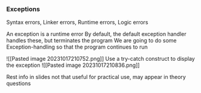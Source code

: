 ### Exceptions
Syntax errors, Linker errors, Runtime errors, Logic errors

An exception is a runtime error
By default, the default exception handler handles these, but terminates the program
We are going to do some Exception-handling so that the program continues to run

![[Pasted image 20231017210752.png]]
Use a try-catch construct to display the exception
![[Pasted image 20231017210836.png]]

Rest info in slides not that useful for practical use, may appear in theory questions
